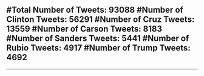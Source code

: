 #Total Number of Tweets: 93088 
#Number of Clinton Tweets: 56291
#Number of Cruz Tweets: 13559
#Number of Carson Tweets: 8183
#Number of Sanders Tweets: 5441
#Number of Rubio Tweets: 4917
#Number of Trump Tweets: 4692
---
---
